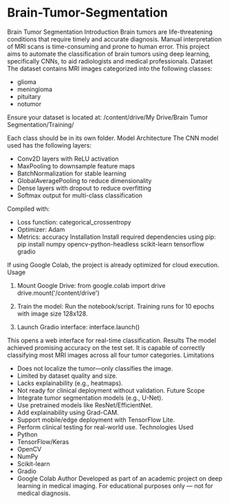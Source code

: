 # Brain-Tumor-Segmentation
Brain Tumor Segmentation
Introduction
Brain tumors are life-threatening conditions that require timely and accurate diagnosis. Manual interpretation of MRI scans is time-consuming and prone to human error. This project aims to automate the classification of brain tumors using deep learning, specifically CNNs, to aid radiologists and medical professionals.
Dataset
The dataset contains MRI images categorized into the following classes:
- glioma
- meningioma
- pituitary
- notumor

Ensure your dataset is located at:
/content/drive/My Drive/Brain Tumor Segmentation/Training/

Each class should be in its own folder.
Model Architecture
The CNN model used has the following layers:
- Conv2D layers with ReLU activation
- MaxPooling to downsample feature maps
- BatchNormalization for stable learning
- GlobalAveragePooling to reduce dimensionality
- Dense layers with dropout to reduce overfitting
- Softmax output for multi-class classification

Compiled with:
- Loss function: categorical_crossentropy
- Optimizer: Adam
- Metrics: accuracy
Installation
Install required dependencies using pip:
pip install numpy opencv-python-headless scikit-learn tensorflow gradio

If using Google Colab, the project is already optimized for cloud execution.
Usage
1. Mount Google Drive:
from google.colab import drive
drive.mount('/content/drive')

2. Train the model: Run the notebook/script. Training runs for 10 epochs with image size 128x128.

3. Launch Gradio interface:
interface.launch()

This opens a web interface for real-time classification.
Results
The model achieved promising accuracy on the test set. It is capable of correctly classifying most MRI images across all four tumor categories.
Limitations
- Does not localize the tumor—only classifies the image.
- Limited by dataset quality and size.
- Lacks explainability (e.g., heatmaps).
- Not ready for clinical deployment without validation.
Future Scope
- Integrate tumor segmentation models (e.g., U-Net).
- Use pretrained models like ResNet/EfficientNet.
- Add explainability using Grad-CAM.
- Support mobile/edge deployment with TensorFlow Lite.
- Perform clinical testing for real-world use.
Technologies Used
- Python
- TensorFlow/Keras
- OpenCV
- NumPy
- Scikit-learn
- Gradio
- Google Colab
Author
Developed as part of an academic project on deep learning in medical imaging.
For educational purposes only — not for medical diagnosis.
